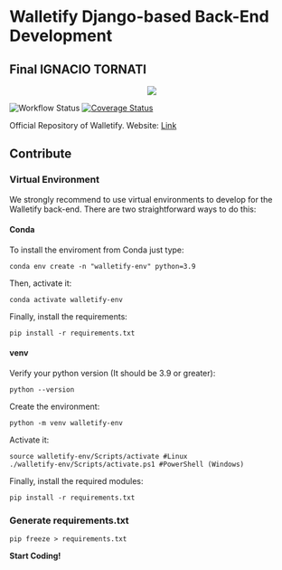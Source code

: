# Walletify Django-based Back-End Development

## Final IGNACIO TORNATI
<p align="center">
  <img src="https://user-images.githubusercontent.com/46687572/190235826-52677e5c-736b-4d72-bf09-2c43bd10ed40.png" />
</p>

![Workflow Status](https://github.com/lucasSaavedra123/los-changos-back-end/actions/workflows/django.yml/badge.svg)
[![Coverage Status](https://coveralls.io/repos/github/lucasSaavedra123/los-changos-back-end/badge.svg?branch=master)](https://coveralls.io/github/lucasSaavedra123/los-changos-back-end?branch=master)

Official Repository of Walletify. Website: [Link](www.walletify-backend.herokuapp.com/)

## Contribute

### Virtual Environment

We strongly recommend to use virtual environments to develop for the Walletify back-end. There are two straightforward ways to do this:

#### Conda
To install the enviroment from Conda just type:

    conda env create -n "walletify-env" python=3.9

Then, activate it:

    conda activate walletify-env

Finally, install the requirements:

    pip install -r requirements.txt

#### venv
Verify your python version (It should be 3.9 or greater):

    python --version
 
Create the environment:

    python -m venv walletify-env

Activate it:

    source walletify-env/Scripts/activate #Linux
    ./walletify-env/Scripts/activate.ps1 #PowerShell (Windows)

Finally, install the required modules:

    pip install -r requirements.txt

### Generate requirements.txt

    pip freeze > requirements.txt

**Start Coding!**
